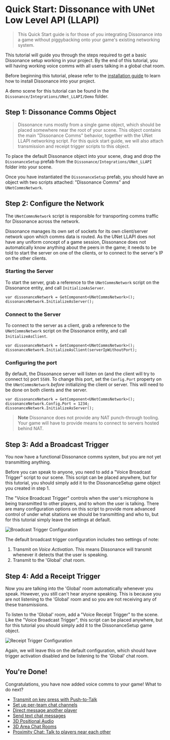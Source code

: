 # Quick Start: Dissonance with UNet Low Level API (LLAPI)

> This Quick Start guide is for those of you integrating Dissonance into a game without piggybacking onto your game's existing networking system.

This tutorial will guide you through the steps required to get a basic Dissonance setup working in your project. By the end of this tutorial, you will having working voice comms with all users talking in a global chat room.

Before beginning this tutorial, please refer to the [installation guide](/Basics/Getting-Started) to learn how to install Dissonance into your project.

A demo scene for this tutorial can be found in the `Dissonance/Integrations/UNet_LLAPI/Demo` folder.

## Step 1: Dissonance Comms Object

> Dissonance runs mostly from a single game object, which should be placed somewhere near the root of your scene. This object contains the main "Dissonance Comms" behavior, together with the UNet LLAPI networking script. For this quick start guide, we will also attach transmission and receipt trigger scripts to this object.

To place the default Dissonance object into your scene, drag and drop the `DissonanceSetup` prefab from the `Dissonance/Integrations/UNet_LLAPI` folder into your scene.

Once you have instantiated the `DissonanceSetup` prefab, you should have an object with two scripts attached: "Dissonance Comms" and `UNetCommsNetwork`.

## Step 2: Configure the Network

The `UNetCommsNetwork` script is responsible for transporting comms traffic for Dissonance across the network. 

Dissonance manages its own set of sockets for its own client/server network upon which comms data is routed. As the UNet LLAPI does not have any uniform concept of a game session, Dissonance does not automatically know anything about the peers in the game; it needs to be told to start the server on one of the clients, or to connect to the server's IP on the other clients.

### Starting the Server

To start the server, grab a reference to the `UNetCommsNetwork` script on the Dissonance entity, and call `InitializeAsServer`.

```
var dissonanceNetwork = GetComponent<UNetCommsNetwork>();
dissonanceNetwork.InitializeAsServer();
```

### Connect to the Server

To connect to the server as a client, grab a reference to the `UNetCommsNetwork` script on the Dissonance entity, and call `InitializeAsClient`.

```
var dissonanceNetwork = GetComponent<UNetCommsNetwork>();
dissonanceNetwork.InitializeAsClient(serverIpWithoutPort);
```

### Configuring the port

By default, the Dissonance server will listen on (and the client will try to connect to) port `5589`. To change this port, set the `Config.Port` property on the `UNetCommsNetwork` *before* initializing the client or server. This will need to be done on both clients and the server.

```
var dissonanceNetwork = GetComponent<UNetCommsNetwork>();
dissonanceNetwork.Config.Port = 1234;
dissonanceNetwork.InitializeAsServer();
```

> **Note** Dissonance does not provide any NAT punch-through tooling. Your game will have to provide means to connect to servers hosted behind NAT.

## Step 3: Add a Broadcast Trigger

You now have a functional Dissonance comms system, but you are not yet transmitting anything.

Before you can speak to anyone, you need to add a "Voice Broadcast Trigger" script to our scene. This script can be placed anywhere, but for this tutorial, you should simply add it to the DissonanceSetup game object you created in step 1.

The "Voice Broadcast Trigger" controls when the user's microphone is being transmitted to other players, and to whom the user is talking. There are many configuration options on this script to provide more advanced control of under what sitations we should be transmitting and who to, but for this tutorial simply leave the settings at default.

![Broadcast Trigger Configuration](/images/VoiceBroadcastTrigger_Default.png)

The default broadcast trigger configuration includes two settings of note:
1. Transmit on *Voice Activation*. This means Dissonance will transmit whenever it detects that the user is speaking.
2. Transmit to the 'Global' chat room.

## Step 4: Add a Receipt Trigger

Now you are talking into the 'Global' room automatically whenever you speak. However, you still can't hear anyone speaking. This is because you are not listening to the 'Global' room and so you are not receiving any of these transmissions.

To listen to the 'Global' room, add a "Voice Receipt Trigger" to the scene. Like the "Voice Broadcast Trigger", this script can be placed anywhere, but for this tutorial you should simply add it to the DissonanceSetup game object.

![Receipt Trigger Configuration](/images/VoiceReceiptTrigger_Default.png)

Again, we will leave this on the default configuration, which should have trigger activation disabled and be listening to the 'Global' chat room.

## You're Done!

Congratulations, you have now added voice comms to your game! What to do next?

* [Transmit on key press with Push-to-Talk](/Tutorials/Push-to-Talk)
* [Set up per-team chat channels](/Tutorials/Team-Chat-Rooms)
* [Direct message another player](/Tutorials/Direct-Player-Transmit)
* [Send text chat messages](/Tutorials/Text-Chat)
* [3D Positional Audio](/Tutorials/Position-Tracking)
* [3D Area Chat Rooms](/Tutorials/Collider-Chat-Room)
* [Proximity Chat: Talk to players near each other](/Tutorials/Proximity-Chat)